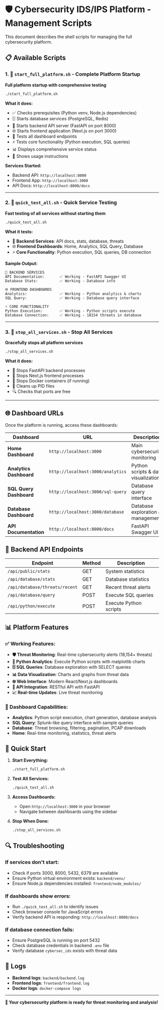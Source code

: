 # 🛡️ Cybersecurity IDS/IPS Platform - Management Scripts

This document describes the shell scripts for managing the full cybersecurity platform.

## 📋 Available Scripts

### 1. 🚀 `start_full_platform.sh` - Complete Platform Startup
**Full platform startup with comprehensive testing**

```bash
./start_full_platform.sh
```

**What it does:**
- ✅ Checks prerequisites (Python venv, Node.js dependencies)
- 🗄️ Starts database services (PostgreSQL, Redis)
- 🔧 Starts backend API server (FastAPI on port 8000)
- 🌐 Starts frontend application (Next.js on port 3000)
- 🧪 Tests all dashboard endpoints
- ⚡ Tests core functionality (Python execution, SQL queries)
- 📊 Displays comprehensive service status
- 📝 Shows usage instructions

**Services Started:**
- Backend API: `http://localhost:8000`
- Frontend App: `http://localhost:3000`
- API Docs: `http://localhost:8000/docs`

---

### 2. 🧪 `quick_test_all.sh` - Quick Service Testing
**Fast testing of all services without starting them**

```bash
./quick_test_all.sh
```

**What it tests:**
- 🔧 **Backend Services**: API docs, stats, database, threats
- 🌐 **Frontend Dashboards**: Home, Analytics, SQL Query, Database
- ⚡ **Core Functionality**: Python execution, SQL queries, DB connection

**Sample Output:**
```
🔧 BACKEND SERVICES
API Documentation:       ✅ Working - FastAPI Swagger UI
Database Stats:          ✅ Working - Database info

🌐 FRONTEND DASHBOARDS  
Analytics:               ✅ Working - Python analytics & charts
SQL Query:               ✅ Working - Database query interface

⚡ CORE FUNCTIONALITY
Python Execution:        ✅ Working - Python scripts execute
Database Connection:     ✅ Working - 18154 threats in database
```

---

### 3. 🛑 `stop_all_services.sh` - Stop All Services
**Gracefully stops all platform services**

```bash
./stop_all_services.sh
```

**What it does:**
- 🛑 Stops FastAPI backend processes
- 🛑 Stops Next.js frontend processes
- 🐳 Stops Docker containers (if running)
- 🧹 Cleans up PID files
- 🔍 Checks that ports are free

---

## 🌐 Dashboard URLs

Once the platform is running, access these dashboards:

| Dashboard | URL | Description |
|-----------|-----|-------------|
| **Home Dashboard** | `http://localhost:3000` | Main cybersecurity monitoring |
| **Analytics Dashboard** | `http://localhost:3000/analytics` | Python scripts & data visualization |
| **SQL Query Dashboard** | `http://localhost:3000/sql-query` | Database query interface |
| **Database Dashboard** | `http://localhost:3000/database` | Database exploration & management |
| **API Documentation** | `http://localhost:8000/docs` | FastAPI Swagger UI |

## 🔧 Backend API Endpoints

| Endpoint | Method | Description |
|----------|--------|-------------|
| `/api/public/stats` | GET | System statistics |
| `/api/database/stats` | GET | Database statistics |
| `/api/database/threats/recent` | GET | Recent threat alerts |
| `/api/database/query` | POST | Execute SQL queries |
| `/api/python/execute` | POST | Execute Python scripts |

## 📊 Platform Features

### ✅ Working Features:
- **🛡️ Threat Monitoring**: Real-time cybersecurity alerts (18,154+ threats)
- **🐍 Python Analytics**: Execute Python scripts with matplotlib charts
- **🗄️ SQL Queries**: Database exploration with SELECT queries
- **📊 Data Visualization**: Charts and graphs from threat data
- **🌐 Web Interface**: Modern React/Next.js dashboards
- **🔧 API Integration**: RESTful API with FastAPI
- **📈 Real-time Updates**: Live threat monitoring

### 🎯 Dashboard Capabilities:
- **Analytics**: Python script execution, chart generation, database analysis
- **SQL Query**: Splunk-like query interface with sample queries
- **Database**: Threat browsing, filtering, pagination, PCAP downloads
- **Home**: Real-time monitoring, statistics, threat alerts

## 🚀 Quick Start

1. **Start Everything:**
   ```bash
   ./start_full_platform.sh
   ```

2. **Test All Services:**
   ```bash
   ./quick_test_all.sh
   ```

3. **Access Dashboards:**
   - Open `http://localhost:3000` in your browser
   - Navigate between dashboards using the sidebar

4. **Stop When Done:**
   ```bash
   ./stop_all_services.sh
   ```

## 🔍 Troubleshooting

### If services don't start:
- Check if ports 3000, 8000, 5432, 6379 are available
- Ensure Python virtual environment exists: `backend/venv/`
- Ensure Node.js dependencies installed: `frontend/node_modules/`

### If dashboards show errors:
- Run `./quick_test_all.sh` to identify issues
- Check browser console for JavaScript errors
- Verify backend API is responding: `http://localhost:8000/docs`

### If database connection fails:
- Ensure PostgreSQL is running on port 5432
- Check database credentials in backend `.env` file
- Verify database `cybersec_ids` exists with threat data

## 📝 Logs

- **Backend logs**: `backend/backend.log`
- **Frontend logs**: `frontend/frontend.log`
- **Docker logs**: `docker-compose logs`

---

**🎉 Your cybersecurity platform is ready for threat monitoring and analysis!**
